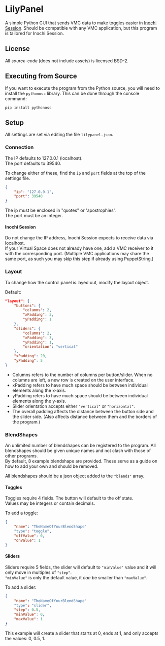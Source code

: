 # LilyPanel
A simple Python GUI that sends VMC data to make toggles easier in [Inochi Session](https://github.com/Inochi2D/inochi-session). Should be compatible with any VMC application, but this program is tailored for Inochi Session.

## License
All *source-code* (does not include assets) is licensed BSD-2.

## Executing from Source
If you want to execute the program from the Python source, you will need to install the `pythonosc` library. This can be done through the console command:  
```
pip install pythonosc
```

## Setup
All settings are set via editing the file `lilypanel.json`.

### Connection
The IP defaults to 127.0.0.1 (localhost).  
The port defaults to 39540.

To change either of these, find the `ip` and `port` fields at the top of the settings file.
```json
{
    "ip": "127.0.0.1",
    "port": 39540
}
```
The ip must be enclosed in "quotes" or 'apostrophies'.  
The port must be an integer.

#### Inochi Session
Do not change the IP address, Inochi Session expects to receive data via localhost.  
If your Virtual Space does not already have one, add a VMC receiver to it with the corresponding port. (Multiple VMC applications may share the same port, as such you may skip this step if already using PuppetString.)

### Layout
To change how the control panel is layed out, modify the layout object.

Default:
```json
"layout": {
    "buttons": {
        "columns": 2,
        "xPadding": 3,
        "yPadding": 1
    },
    "sliders": {
        "columns": 2,
        "xPadding": 3,
        "yPadding": 1,
        "orientation": "vertical"
    },
    "xPadding": 20,
    "yPadding": 5
}
```

- Columns refers to the number of columns per button/slider. When no columns are left, a new row is created on the user interface.
- xPadding refers to have much space should be between individual elements along the x-axis.
- yPadding refers to have much space should be between individual elements along the y-axis.
- Slider orientation accepts either `"vertical"` or `"horizontal"`.
- The overall padding affects the distance between the button side and the slider side. (Also affects distance between them and the borders of the program.)

### BlendShapes
An unlimited number of blendshapes can be registered to the program. All blendshapes should be given unique names and not clash with those of other programs.  
By default, 8 example blendshape are provided. These serve as a guide on how to add your own and should be removed.

All blendshapes should be a json object added to the `"blends"` array.

#### Toggles
Toggles require 4 fields. The button will default to the off state.  
Values may be integers or contain decimals.

To add a toggle:
```json
{
    "name": "TheNameOfYourBlendShape"
    "type": "toggle",
    "offValue": 0,
    "onValue": 1
}
```

#### Sliders
Sliders require 5 fields, the slider will default to `"minValue"` value and it will only move in multiples of `"step"`.  
`"minValue"` is only the default value, it *can* be smaller than `"maxValue"`.

To add a slider:
```json
{
    "name": "TheNameOfYourBlendShape"
    "type": "slider",
    "step": 0.5,
    "minValue": 0,
    "maxValue": 1
}
```
This example will create a slider that starts at 0, ends at 1, and only accepts the values: 0, 0.5, 1.

